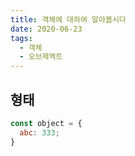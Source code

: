 ```yaml
---
title: 객체에 대하여 알아봅시다
date: 2020-06-23
tags:
  - 객체
  - 오브제엑트
---
```


## 형태

```js
const object = {
  abc: 333;
}
```
